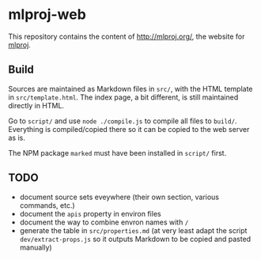 # mlproj-web

This repository contains the content of http://mlproj.org/, the website
for [mlproj](https://github.com/fgeorges/mlproj).

## Build

Sources are maintained as Markdown files in `src/`, with the HTML template in
`src/template.html`.  The index page, a bit different, is still maintained
directly in HTML.

Go to `script/` and use `node ./compile.js` to compile all files to `build/`.
Everything is compiled/copied there so it can be copied to the web server as is.

The NPM package `marked` must have been installed in `script/` first.

## TODO

- document source sets eveywhere (their own section, various commands, etc.)
- document the `apis` property in environ files
- document the way to combine envron names with `/`
- generate the table in `src/properties.md` (at very least adapt the script
  `dev/extract-props.js` so it outputs Markdown to be copied and pasted
  manually)
